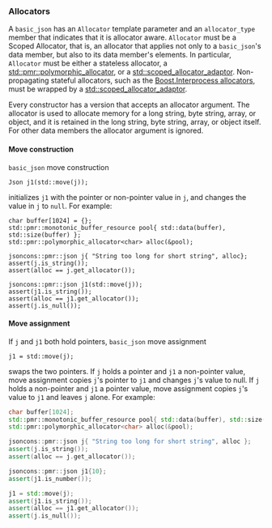 ### Allocators


A `basic_json` has an `Allocator` template parameter and an `allocator_type` member that indicates
that it is allocator aware. `Allocator` must be a Scoped Allocator, that is, an allocator 
that applies not only to a `basic_json`'s data member, but also to its data member's elements.
In particular, `Allocator` must be either a stateless allocator, 
a <a href=https://en.cppreference.com/w/cpp/memory/polymorphic_allocator>std::pmr::polymorphic_allocator</a>, 
or a <a href=https://en.cppreference.com/w/cpp/memory/scoped_allocator_adaptor>std::scoped_allocator_adaptor</a>. 
Non-propagating stateful allocators, such as the [Boost.Interprocess allocators](https://www.boost.org/doc/libs/1_82_0/doc/html/interprocess/allocators_containers.html#interprocess.allocators_containers.allocator_introduction),
must be wrapped by a [std::scoped_allocator_adaptor](https://en.cppreference.com/w/cpp/memory/scoped_allocator_adaptor).

Every constructor has a version that accepts an allocator argument.
The allocator is used to allocate memory for a long string, byte string, array, or object,
and it is retained in the long string, byte string, array, or object itself.
For other data members the allocator argument is ignored. 

#### Move construction

`basic_json` move construction 

```
Json j1(std::move(j));
```

initializes `j1` with the pointer or non-pointer value in `j`, and changes the value in `j` to `null`. For example: 

```
char buffer[1024] = {};
std::pmr::monotonic_buffer_resource pool{ std::data(buffer), std::size(buffer) };
std::pmr::polymorphic_allocator<char> alloc(&pool);

jsoncons::pmr::json j{ "String too long for short string", alloc};
assert(j.is_string());
assert(alloc == j.get_allocator());

jsoncons::pmr::json j1(std::move(j));
assert(j1.is_string());
assert(alloc == j1.get_allocator());
assert(j.is_null());
```

#### Move assignment

If `j` and `j1` both hold pointers, `basic_json` move assignment 

```
j1 = std::move(j);
```

swaps the two pointers. If `j` holds a pointer and `j1` a non-pointer value,
move assignment copies `j`'s pointer to `j1` and changes `j`'s value to null.
If `j` holds a non-pointer and `j1` a pointer value, move assignment copies `j`'s 
value to `j1` and leaves `j` alone. For example:

```cpp
char buffer[1024];
std::pmr::monotonic_buffer_resource pool{ std::data(buffer), std::size(buffer) };
std::pmr::polymorphic_allocator<char> alloc(&pool);

jsoncons::pmr::json j{ "String too long for short string", alloc };
assert(j.is_string());
assert(alloc == j.get_allocator());

jsoncons::pmr::json j1{10};
assert(j1.is_number());

j1 = std::move(j);
assert(j1.is_string());
assert(alloc == j1.get_allocator());
assert(j.is_null());
```
